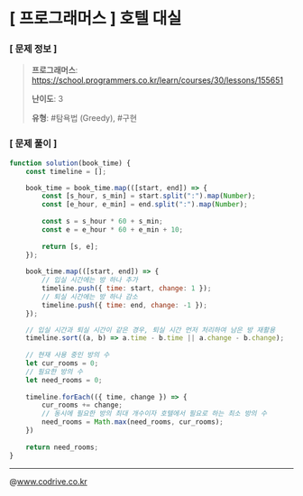 # [ 프로그래머스 ] 호텔 대실

### [ 문제 정보 ]
> **프로그래머스**: https://school.programmers.co.kr/learn/courses/30/lessons/155651
> 
> **난이도**: 3
>
> **유형**: #탐욕법 (Greedy), #구현


### [ 문제 풀이 ]
```JavaScript
function solution(book_time) {
    const timeline = [];

    book_time = book_time.map(([start, end]) => {
        const [s_hour, s_min] = start.split(":").map(Number);
        const [e_hour, e_min] = end.split(":").map(Number);
        
        const s = s_hour * 60 + s_min;
        const e = e_hour * 60 + e_min + 10;
        
        return [s, e];
    });
    
    book_time.map(([start, end]) => {
        // 입실 시간에는 방 하나 추가
        timeline.push({ time: start, change: 1 });
        // 퇴실 시간에는 방 하나 감소
        timeline.push({ time: end, change: -1 });
    });

    // 입실 시간과 퇴실 시간이 같은 경우, 퇴실 시간 먼저 처리하여 남은 방 재활용
    timeline.sort((a, b) => a.time - b.time || a.change - b.change);
    
    // 현재 사용 중인 방의 수
    let cur_rooms = 0;
    // 필요한 방의 수
    let need_rooms = 0;
    
    timeline.forEach(({ time, change }) => {
        cur_rooms += change;
        // 동시에 필요한 방의 최대 개수이자 호텔에서 필요로 하는 최소 방의 수
        need_rooms = Math.max(need_rooms, cur_rooms);
    })
    
    return need_rooms;
}
```


---
@www.codrive.co.kr